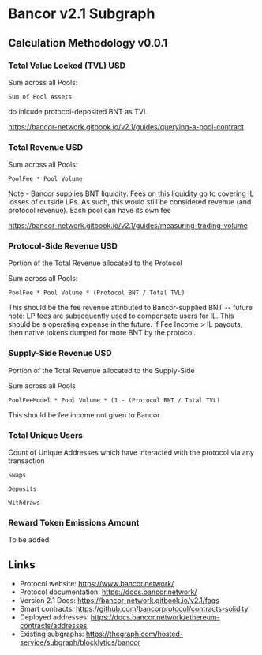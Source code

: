 # Bancor v2.1 Subgraph
## Calculation Methodology v0.0.1

### Total Value Locked (TVL) USD

Sum across all Pools:

`Sum of Pool Assets`

do inlcude protocol-deposited BNT as TVL

https://bancor-network.gitbook.io/v2.1/guides/querying-a-pool-contract

### Total Revenue USD

Sum across all Pools:

`PoolFee * Pool Volume`

Note - Bancor supplies BNT liquidity. Fees on this liquidity go to covering IL losses of outside LPs. As such, this would still be considered revenue (and protocol revenue). Each pool can have its own fee 

https://bancor-network.gitbook.io/v2.1/guides/measuring-trading-volume

### Protocol-Side Revenue USD
Portion of the Total Revenue allocated to the Protocol

Sum across all Pools:

`PoolFee * Pool Volume * (Protocol BNT / Total TVL)`

This should be the fee revenue attributed to Bancor-supplied BNT 
-- future note: LP fees are subsequently used to compensate users for IL. This should be a operating expense in the future. If Fee Income > IL payouts, then native tokens dumped for more BNT by the protocol. 

### Supply-Side Revenue USD
Portion of the Total Revenue allocated to the Supply-Side

Sum across all Pools

`PoolFeeModel * Pool Volume * (1 - (Protocol BNT / Total TVL)`

This should be fee income not given to Bancor

### Total Unique Users

Count of  Unique Addresses which have interacted with the protocol via any transaction

`Swaps`

`Deposits`

`Withdraws`

###  Reward Token Emissions Amount

To be added

  

## Links

- Protocol website: https://www.bancor.network/
- Protocol documentation: https://docs.bancor.network/
- Version 2.1 Docs: https://bancor-network.gitbook.io/v2.1/faqs
- Smart contracts: https://github.com/bancorprotocol/contracts-solidity
- Deployed addresses: https://docs.bancor.network/ethereum-contracts/addresses
- Existing subgraphs: https://thegraph.com/hosted-service/subgraph/blocklytics/bancor
